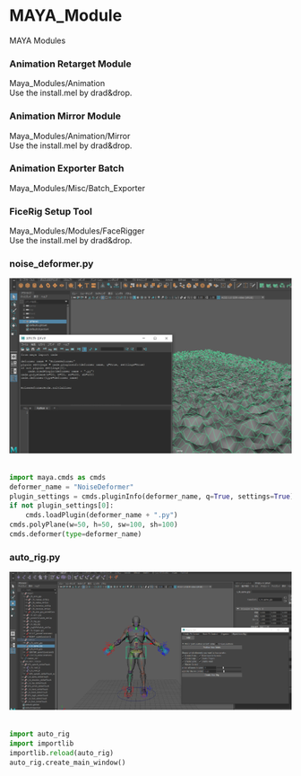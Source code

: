 # MAYA_Module
MAYA Modules

### Animation Retarget Module
Maya_Modules/Animation\
Use the install.mel by drad&drop.

### Animation Mirror Module
Maya_Modules/Animation/Mirror\
Use the install.mel by drad&drop.

### Animation Exporter Batch
Maya_Modules/Misc/Batch_Exporter

### FiceRig Setup Tool
Maya_Modules/Modules/FaceRigger\
Use the install.mel by drad&drop.

### noise_deformer.py
![deformer](Demo/NoiseDeformer.png)
```python

import maya.cmds as cmds
deformer_name = "NoiseDeformer"
plugin_settings = cmds.pluginInfo(deformer_name, q=True, settings=True)
if not plugin_settings[0]:
    cmds.loadPlugin(deformer_name + ".py")
cmds.polyPlane(w=50, h=50, sw=100, sh=100)
cmds.deformer(type=deformer_name)

```

### auto_rig.py
![auto_rig](Demo/Rigging_Tool.png)
```python

import auto_rig
import importlib
importlib.reload(auto_rig)
auto_rig.create_main_window()

```

